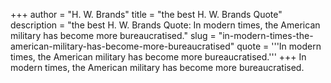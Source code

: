 +++
author = "H. W. Brands"
title = "the best H. W. Brands Quote"
description = "the best H. W. Brands Quote: In modern times, the American military has become more bureaucratised."
slug = "in-modern-times-the-american-military-has-become-more-bureaucratised"
quote = '''In modern times, the American military has become more bureaucratised.'''
+++
In modern times, the American military has become more bureaucratised.
